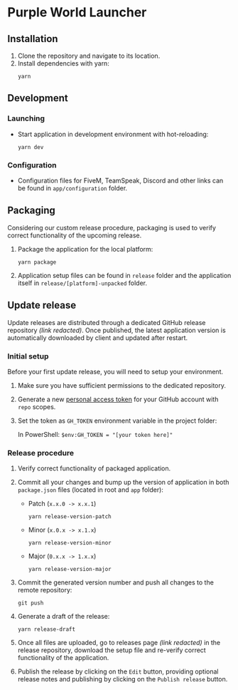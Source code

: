 # Purple World Launcher

## Installation
1. Clone the repository and navigate to its location.
2. Install dependencies with yarn:
	```
    yarn
    ```
    
## Development

### Launching
- Start application in development environment with hot-reloading:
	```
    yarn dev
    ```
### Configuration
- Configuration files for FiveM, TeamSpeak, Discord and other links can be found in `app/configuration` folder.
    
## Packaging
Considering our custom release procedure, packaging is used to verify correct functionality of the upcoming release.

1. Package the application for the local platform:
	```
    yarn package
    ```
2. Application setup files can be found in `release` folder and the application itself in `release/[platform]-unpacked` folder.

## Update release
Update releases are distributed through a dedicated GitHub release repository *(link redacted)*. Once published, the latest application version is automatically downloaded by client and updated after restart.

### Initial setup
Before your first update release, you will need to setup your environment.
1. Make sure you have sufficient permissions to the dedicated repository.
2. Generate a new [personal access token](https://github.com/settings/tokens) for your GitHub account with `repo` scopes.
3. Set the token as `GH_TOKEN` environment variable in the project folder:
	
    In PowerShell: `$env:GH_TOKEN = "[your token here]"`
    
### Release procedure
1. Verify correct functionality of packaged application.
2. Commit all your changes and bump up the version of application in both `package.json` files (located in root and `app` folder):
	- Patch (`x.x.0 -> x.x.1`)
		```
        yarn release-version-patch
    	```
   - Minor (`x.0.x -> x.1.x`)
		```
        yarn release-version-minor
    	```
   - Major (`0.x.x -> 1.x.x`)
		```
        yarn release-version-major
    	```
3. Commit the generated version number and push all changes to the remote repository:
	```
    git push
    ```
4. Generate a draft of the release:
	```
    yarn release-draft
    ```
5. Once all files are uploaded, go to releases page *(link redacted)* in the release repository, download the setup file and re-verify correct functionality of the application.

6. Publish the release by clicking on the `Edit` button, providing optional release notes and publishing by clicking on the `Publish release` button.
       